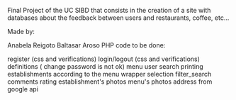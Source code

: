 Final Project of the UC SIBD that consists in the creation of a site with databases about the feedback between users and restaurants, coffee, etc...

Made by:

Anabela Reigoto
Baltasar Aroso
PHP code to be done:

register (css and verifications)
login/logout (css and verifications)
definitions ( change password is not ok)
menu user
search
printing establishments according to the menu wrapper selection
filter_search
comments
rating
establishment's photos
menu's photos
address from google api
